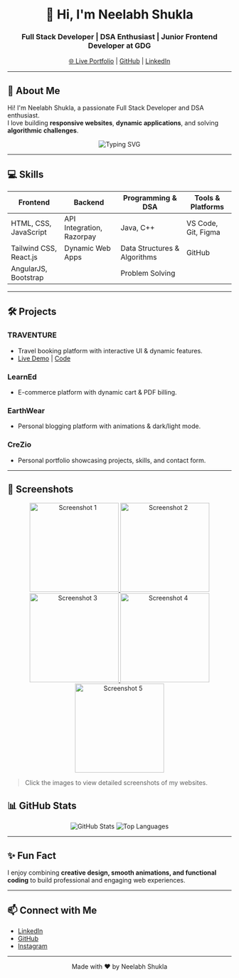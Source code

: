 <!-- Animated Portfolio README -->

<h1 align="center">👋 Hi, I'm Neelabh Shukla</h1>
<h3 align="center">
  Full Stack Developer | DSA Enthusiast | Junior Frontend Developer at GDG
</h3>

<p align="center">
  <a href="https://neelabhshuklaportfolio.netlify.app/" target="_blank">🌐 Live Portfolio</a> | 
  <a href="https://github.com/neelabhshukla018" target="_blank">GitHub</a> | 
  <a href="https://www.linkedin.com/in/neelabh-shukla-45b88a2a5/" target="_blank">LinkedIn</a>
</p>

---

## 🚀 About Me
Hi! I'm Neelabh Shukla, a passionate Full Stack Developer and DSA enthusiast.  
I love building **responsive websites**, **dynamic applications**, and solving **algorithmic challenges**.  

<p align="center">
  <img src="https://readme-typing-svg.herokuapp.com?font=Fira+Code&size=28&color=F7AB0A&center=true&width=600&lines=Full+Stack+Developer;Frontend+%7C+Backend+%7C+DSA;Creating+Dynamic+Web+Apps" alt="Typing SVG"/>
</p>

---

## 💻 Skills

| Frontend | Backend | Programming & DSA | Tools & Platforms |
|----------|---------|-----------------|-----------------|
| HTML, CSS, JavaScript | API Integration, Razorpay | Java, C++ | VS Code, Git, Figma |
| Tailwind CSS, React.js | Dynamic Web Apps | Data Structures & Algorithms | GitHub |
| AngularJS, Bootstrap | | Problem Solving | |

---

## 🛠 Projects

### TRAVENTURE
- Travel booking platform with interactive UI & dynamic features.  
- [Live Demo]([https://your-traventure-link](https://traventure-toursandtravel.netlify.app/)) | [Code](https://github.com/neelabhshukla018/TRAVENTURE)

### LearnEd
- E-commerce platform with dynamic cart & PDF billing.  


### EarthWear
- Personal blogging platform with animations & dark/light mode.  


### CreZio
- Personal portfolio showcasing projects, skills, and contact form.  

---

## 📸 Screenshots
<p align="center">
  <a href="screenshots/s1.png" target="_blank">
    <img src="screenshots/s1.png" alt="Screenshot 1" width="200"/>
  </a>
  <a href="screenshots/s2.png" target="_blank">
    <img src="screenshots/s2.png" alt="Screenshot 2" width="200"/>
  </a>
  <a href="screenshots/s3.png" target="_blank">
    <img src="screenshots/s3.png" alt="Screenshot 3" width="200"/>
  </a>
  <a href="screenshots/s4.png" target="_blank">
    <img src="screenshots/s4.png" alt="Screenshot 4" width="200"/>
  </a>
  <a href="screenshots/s5.png" target="_blank">
    <img src="screenshots/s5.png" alt="Screenshot 5" width="200"/>
  </a>
</p>

> Click the images to view detailed screenshots of my websites.


## 📊 GitHub Stats
<p align="center">
  <img src="https://github-readme-stats.vercel.app/api?username=neelabhshukla018&show_icons=true&theme=tokyonight&count_private=true" alt="GitHub Stats" />
  <img src="https://github-readme-stats.vercel.app/api/top-langs/?username=neelabhshukla018&hide=html&layout=compact&theme=tokyonight" alt="Top Languages" />
</p>

---

## ✨ Fun Fact
I enjoy combining **creative design, smooth animations, and functional coding** to build professional and engaging web experiences.  

---

## 📫 Connect with Me
- [LinkedIn](https://www.linkedin.com/in/neelabh-shukla-45b88a2a5/)  
- [GitHub](https://github.com/neelabhshukla018)  
- [Instagram]([https://www.instagram.com/arjun_dream_0007/](https://www.instagram.com/arjun_dream_1845/))  

---

<p align="center">
  Made with ❤️ by Neelabh Shukla
</p>


